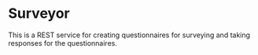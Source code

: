 # Surveyor
This is a REST service for creating questionnaires for surveying and taking responses for the questionnaires.
